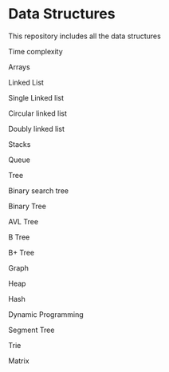 # Data Structures
This repository includes all the data structures

Time complexity

Arrays	

Linked List	

Single Linked list	

Circular linked list	

Doubly linked list	

Stacks	

Queue	

Tree	

Binary search tree	

Binary Tree	

AVL Tree	

B Tree	

B+ Tree	

Graph	

Heap	

Hash	

Dynamic Programming	

Segment Tree	

Trie	

Matrix	
